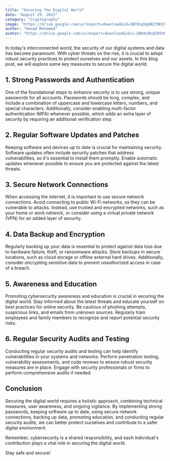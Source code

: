 ```yaml
---
title: "Securing the Digital World"
date: "August 29, 2023"
category: "Cryptography"
image: "https://drive.google.com/uc?export=download&id=1BCRngVgANItNHjhZAP1AbFQy4vQKPPxX"
author: "Hanad Mohamed"
avator: "https://drive.google.com/uc?export=download&id=1-EBH4iBcQ2O5VNKqdRCUR0crn15NiamD"
---
```


In today's interconnected world, the security of our digital systems and data has become paramount. With cyber threats on the rise, it is crucial to adopt robust security practices to protect ourselves and our assets. In this blog post, we will explore some key measures to secure the digital world.

## 1. Strong Passwords and Authentication

One of the foundational steps to enhance security is to use strong, unique passwords for all accounts. Passwords should be long, complex, and include a combination of uppercase and lowercase letters, numbers, and special characters. Additionally, consider enabling multi-factor authentication (MFA) whenever possible, which adds an extra layer of security by requiring an additional verification step.

## 2. Regular Software Updates and Patches

Keeping software and devices up to date is crucial for maintaining security. Software updates often include security patches that address vulnerabilities, so it's essential to install them promptly. Enable automatic updates whenever possible to ensure you are protected against the latest threats.

## 3. Secure Network Connections

When accessing the internet, it is important to use secure network connections. Avoid connecting to public Wi-Fi networks, as they can be vulnerable to attacks. Instead, use trusted and encrypted networks, such as your home or work network, or consider using a virtual private network (VPN) for an added layer of security.

## 4. Data Backup and Encryption

Regularly backing up your data is essential to protect against data loss due to hardware failure, theft, or ransomware attacks. Store backups in secure locations, such as cloud storage or offline external hard drives. Additionally, consider encrypting sensitive data to prevent unauthorized access in case of a breach.

## 5. Awareness and Education

Promoting cybersecurity awareness and education is crucial in securing the digital world. Stay informed about the latest threats and educate yourself on best practices for online security. Be cautious of phishing attempts, suspicious links, and emails from unknown sources. Regularly train employees and family members to recognize and report potential security risks.

## 6. Regular Security Audits and Testing

Conducting regular security audits and testing can help identify vulnerabilities in your systems and networks. Perform penetration testing, vulnerability assessments, and code reviews to ensure robust security measures are in place. Engage with security professionals or firms to perform comprehensive audits if needed.

## Conclusion

Securing the digital world requires a holistic approach, combining technical measures, user awareness, and ongoing vigilance. By implementing strong passwords, keeping software up to date, using secure network connections, backing up data, promoting education, and conducting regular security audits, we can better protect ourselves and contribute to a safer digital environment.

Remember, cybersecurity is a shared responsibility, and each individual's contribution plays a vital role in securing the digital world.

Stay safe and secure!
